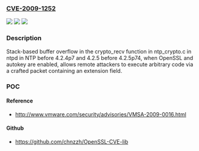 ### [CVE-2009-1252](https://cve.mitre.org/cgi-bin/cvename.cgi?name=CVE-2009-1252)
![](https://img.shields.io/static/v1?label=Product&message=n%2Fa&color=blue)
![](https://img.shields.io/static/v1?label=Version&message=n%2Fa&color=blue)
![](https://img.shields.io/static/v1?label=Vulnerability&message=n%2Fa&color=brighgreen)

### Description

Stack-based buffer overflow in the crypto_recv function in ntp_crypto.c in ntpd in NTP before 4.2.4p7 and 4.2.5 before 4.2.5p74, when OpenSSL and autokey are enabled, allows remote attackers to execute arbitrary code via a crafted packet containing an extension field.

### POC

#### Reference
- http://www.vmware.com/security/advisories/VMSA-2009-0016.html

#### Github
- https://github.com/chnzzh/OpenSSL-CVE-lib

